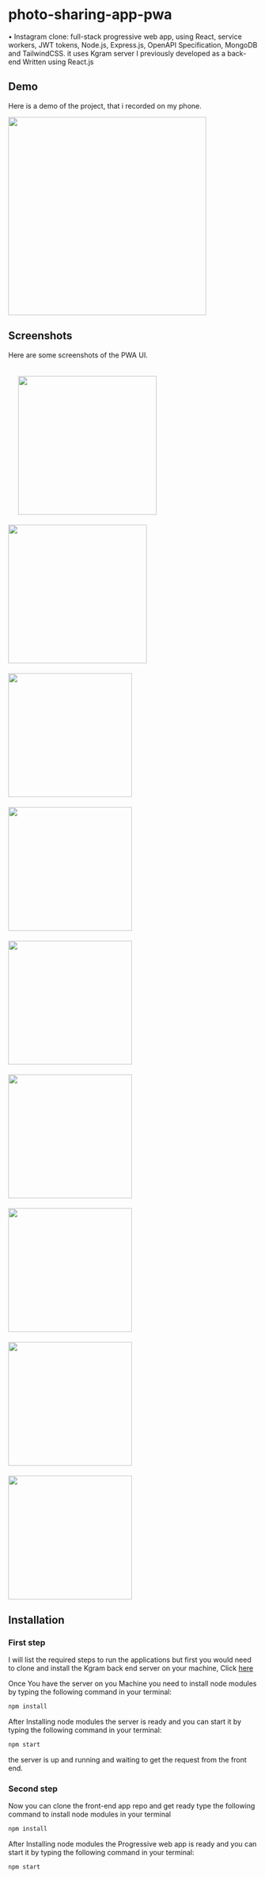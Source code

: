 # photo-sharing-app-pwa
•	Instagram clone: full-stack progressive web app, using React, service workers, JWT tokens, Node.js, Express.js, OpenAPI Specification, MongoDB and TailwindCSS. it uses Kgram server I previously developed as a back-end
Written using React.js


## Demo

Here is a demo of the project, that i recorded on my phone.

<img src="screenshots/ezgif.com-gif-maker.gif" width="400" style="display: block;">

## Screenshots

Here are some screenshots of the PWA UI.

<img src="screenshots/IMG_3349.PNG" width="280" style="display: inline-block; margin-right: 20px; margin-left: 20px; margin-top: 20px;;">   <img src="screenshots/IMG_3350.PNG" width="280" style="display: inline-block; margin-left:20 margin-right: 20px; margin-top: 20px;">   <img src="screenshots/IMG_3351.PNG" width="280" style="display: inline-block; width: 250px; margin-right: 20px; margin-top: 20px;">
<img src="screenshots/IMG_3352.PNG" width="280" style="display: inline-block; width: 250px; margin-right: 20px; margin-top: 20px;"> <img src="screenshots/IMG_3353.PNG" width="280" style="display: inline-block; width: 250px; margin-right: 20px; margin-top: 20px;"> <img src="screenshots/IMG_3354.PNG" width="280" style="display: inline-block; width: 250px; margin-right: 20px; margin-top: 20px;">   
<img src="screenshots/IMG_3355.PNG" width="280" style="display: inline-block; width: 250px; margin-right: 20px; margin-top: 20px;"> <img src="screenshots/IMG_3356.PNG" width="280" style="display: inline-block; width: 250px; margin-right: 20px; margin-top: 20px;">  <img src="screenshots/IMG_3357.PNG" width="280" style="display: inline-block; width: 250px; margin-right: 20px; margin-top: 20px;">  


## Installation
### First step
I will list the required steps to run the applications but first you would need to clone and install the Kgram back end server on your machine, Click [here](https://github.com/khaled-muwahed/Kgram_server.git)

Once You have the server on you Machine you need to install node modules by typing the following command in your terminal:
```bash
npm install
``` 
After Installing node modules the server is ready and you can start it by typing the following command in your terminal:
```bash
npm start
```
the server is up and running and waiting to get the request from the front end.

### Second step

Now you can clone the front-end app repo and get ready 
type the following command to install node modules in your terminal
```bash
npm install
``` 
After Installing node modules the Progressive web app is ready and you can start it by typing the following command in your terminal:
```bash
npm start
```
